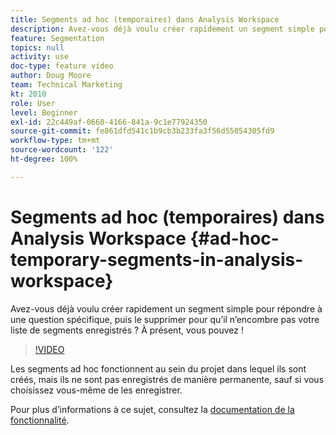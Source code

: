 ```yaml
---
title: Segments ad hoc (temporaires) dans Analysis Workspace
description: Avez-vous déjà voulu créer rapidement un segment simple pour répondre à une question spécifique, puis le supprimer pour qu’il n’encombre pas votre liste de segments enregistrés ? À présent, vous pouvez !
feature: Segmentation
topics: null
activity: use
doc-type: feature video
author: Doug Moore
team: Technical Marketing
kt: 2010
role: User
level: Beginner
exl-id: 22c449af-0660-4166-841a-9c1e77924350
source-git-commit: fe861dfd541c1b9cb3b233fa3f56d55054305fd9
workflow-type: tm+mt
source-wordcount: '122'
ht-degree: 100%

---
```


# Segments ad hoc (temporaires) dans Analysis Workspace {#ad-hoc-temporary-segments-in-analysis-workspace}

Avez-vous déjà voulu créer rapidement un segment simple pour répondre à une question spécifique, puis le supprimer pour qu’il n’encombre pas votre liste de segments enregistrés ? À présent, vous pouvez !

>[!VIDEO](https://video.tv.adobe.com/v/23978/?quality=12)

Les segments ad hoc fonctionnent au sein du projet dans lequel ils sont créés, mais ils ne sont pas enregistrés de manière permanente, sauf si vous choisissez vous-même de les enregistrer.

Pour plus d’informations à ce sujet, consultez la [documentation de la fonctionnalité](https://experienceleague.adobe.com/docs/analytics/analyze/analysis-workspace/components/t-freeform-project-segment.html?lang=fr).
